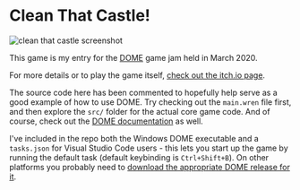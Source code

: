 # Clean That Castle!

![clean that castle screenshot](https://img.itch.zone/aW1hZ2UvNTkyMDI5LzMxMzAyNzkucG5n/347x500/c7VQ0A.png)

This game is my entry for the [DOME](https://domeengine.com/) game jam held in March 2020.

For more details or to play the game itself, [check out the itch.io page](https://magspinner.itch.io/clean-that-castle).

The source code here has been commented to hopefully help serve as a good example of how to use DOME. Try checking out the `main.wren` file first, and then explore the `src/` folder for the actual core game code. And of course, check out the [DOME documentation](https://domeengine.com/modules/) as well.

I've included in the repo both the Windows DOME executable and a `tasks.json` for Visual Studio Code users - this lets you start up the game by running the default task (default keybinding is `Ctrl+Shift+B`). On other platforms you probably need to [download the appropriate DOME release for it](https://github.com/avivbeeri/dome/releases/tag/1.1.1).